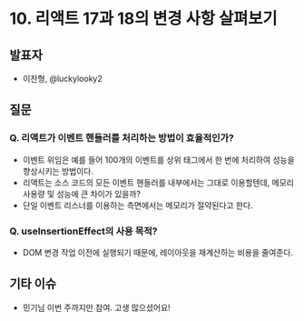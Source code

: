 # 10. 리액트 17과 18의 변경 사항 살펴보기

## 발표자

- 이찬형, @luckylooky2

## 질문

### Q. 리액트가 이벤트 핸들러를 처리하는 방법이 효율적인가?

- 이벤트 위임은 예를 들어 100개의 이벤트를 상위 태그에서 한 번에 처리하여 성능을 향상시키는 방법이다.
- 리액트는 소스 코드의 모든 이벤트 핸들러를 내부에서는 그대로 이용할텐데, 메모리 사용량 및 성능에 큰 차이가 있을까?
- 단일 이벤트 리스너를 이용하는 측면에서는 메모리가 절약된다고 한다.

### Q. useInsertionEffect의 사용 목적?

- DOM 변경 작업 이전에 실행되기 때문에, 레이아웃을 재계산하는 비용을 줄여준다.

## 기타 이슈

- 민기님 이번 주까지만 참여. 고생 많으셨어요!
